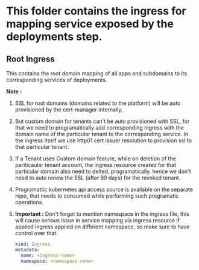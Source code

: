 # This folder contains the ingress for mapping service exposed by the deployments step.

## Root Ingress

This contains the root domain mapping of all apps and subdomains to its corresponding services of deployments.

**Note :**

1. SSL for root domains (domains related to the platform) will be auto provisioned by the cert-manager internally,

2. But custom domain for tenants can't be auto provisioned with SSL, for that we need to programatically add corresponding ingress with the domain name of the particular tenant to the corresponding service.
   In the ingress itself we use http01 cert issuer resolution to provision ssl to that particular tenant.

3. If a Tenant uses Custom domain feature, while on deletion of the pariticaular tenant account, the ingress resource created for that particular domain also need to delted, programatically. hence we don't need to auto renew the SSL (after 90 days) for the revoked tenant.

4. Programattic kubernetes api access source is available on the separate repo, that needs to consumed while performing such programatic operations.

5. **Important :** Don't forget to mention namespace in the ingress file, this will cause serious issue in service mapping via ingress resource if applied ingress applied on different namespace, so make sure to have control over that.
   ```yaml
   kind: Ingress
   metadata:
     name: <ingress-name>
     namespace: <namespace-name>
   ```
